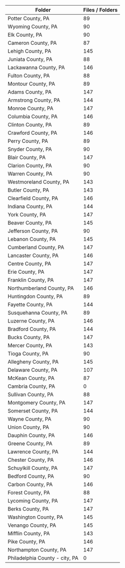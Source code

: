 | Folder                         |   Files / Folders |
|--------------------------------|-------------------|
| Potter County, PA              |                89 |
| Wyoming County, PA             |                90 |
| Elk County, PA                 |                90 |
| Cameron County, PA             |                87 |
| Lehigh County, PA              |               145 |
| Juniata County, PA             |                88 |
| Lackawanna County, PA          |               146 |
| Fulton County, PA              |                88 |
| Montour County, PA             |                89 |
| Adams County, PA               |               147 |
| Armstrong County, PA           |               144 |
| Monroe County, PA              |               147 |
| Columbia County, PA            |               146 |
| Clinton County, PA             |                89 |
| Crawford County, PA            |               146 |
| Perry County, PA               |                89 |
| Snyder County, PA              |                90 |
| Blair County, PA               |               147 |
| Clarion County, PA             |                90 |
| Warren County, PA              |                90 |
| Westmoreland County, PA        |               143 |
| Butler County, PA              |               143 |
| Clearfield County, PA          |               146 |
| Indiana County, PA             |               144 |
| York County, PA                |               147 |
| Beaver County, PA              |               145 |
| Jefferson County, PA           |                90 |
| Lebanon County, PA             |               145 |
| Cumberland County, PA          |               147 |
| Lancaster County, PA           |               146 |
| Centre County, PA              |               147 |
| Erie County, PA                |               147 |
| Franklin County, PA            |               147 |
| Northumberland County, PA      |               146 |
| Huntingdon County, PA          |                89 |
| Fayette County, PA             |               144 |
| Susquehanna County, PA         |                89 |
| Luzerne County, PA             |               146 |
| Bradford County, PA            |               144 |
| Bucks County, PA               |               147 |
| Mercer County, PA              |               143 |
| Tioga County, PA               |                90 |
| Allegheny County, PA           |               145 |
| Delaware County, PA            |               107 |
| McKean County, PA              |                87 |
| Cambria County, PA             |                 0 |
| Sullivan County, PA            |                88 |
| Montgomery County, PA          |               147 |
| Somerset County, PA            |               144 |
| Wayne County, PA               |                90 |
| Union County, PA               |                90 |
| Dauphin County, PA             |               146 |
| Greene County, PA              |                89 |
| Lawrence County, PA            |               144 |
| Chester County, PA             |               146 |
| Schuylkill County, PA          |               147 |
| Bedford County, PA             |                90 |
| Carbon County, PA              |               146 |
| Forest County, PA              |                88 |
| Lycoming County, PA            |               147 |
| Berks County, PA               |               147 |
| Washington County, PA          |               145 |
| Venango County, PA             |               145 |
| Mifflin County, PA             |               143 |
| Pike County, PA                |               146 |
| Northampton County, PA         |               147 |
| Philadelphia County - city, PA |                 0 |